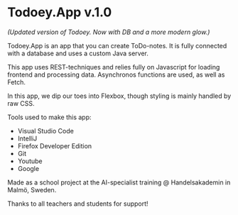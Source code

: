 # Todoey.App v.1.0
_(Updated version of Todoey. Now with DB and a more modern glow.)_

Todoey.App is an app that you can create ToDo-notes.
It is fully connected with a database and uses
a custom Java server.

This app uses REST-techniques and relies fully on
Javascript for loading frontend and processing data.
Asynchronos functions are used, as well as Fetch.

In this app, we dip our toes into Flexbox,
though styling is mainly handled by raw CSS.

Tools used to make this app:


* Visual Studio Code
* IntelliJ
* Firefox Developer Edition
* Git
* Youtube
* Google


Made as a school project at the AI-specialist training
@ Handelsakademin in Malmö, Sweden.

Thanks to all teachers and students for support!
